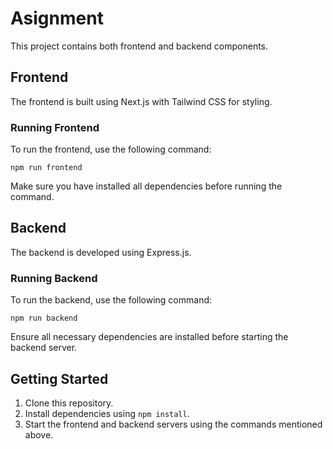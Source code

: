 # Asignment

This project contains both frontend and backend components.

## Frontend

The frontend is built using Next.js with Tailwind CSS for styling.

### Running Frontend

To run the frontend, use the following command:

`npm run frontend`

Make sure you have installed all dependencies before running the command.

## Backend

The backend is developed using Express.js.

### Running Backend

To run the backend, use the following command:

`npm run backend`


Ensure all necessary dependencies are installed before starting the backend server.

## Getting Started

1. Clone this repository.
2. Install dependencies using `npm install`.
3. Start the frontend and backend servers using the commands mentioned above.

